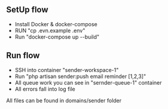 ## SetUp flow
- Install Docker & docker-compose
- RUN "cp .evn.example .env"
- Run "docker-compose up --build"

## Run flow

- SSH into container "sender-workspace-1"
- Run "php artisan sender:push email reminder [1,2,3]"
- All queue work you can see in "sernder-queue-1" container
- All errors fall into log file


All files can be found in domains/sender folder
